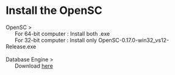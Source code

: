 # Install the OpenSC
OpenSC ><br/>
&nbsp;&nbsp;&nbsp;&nbsp;&nbsp;&nbsp;For 64-bit computer : Install both .exe<br/>
&nbsp;&nbsp;&nbsp;&nbsp;&nbsp;&nbsp;For 32-bit computer : Install only OpenSC-0.17.0-win32_vs12-Release.exe<br/>
<br/>
Database Engine ><br/>
&nbsp;&nbsp;&nbsp;&nbsp;&nbsp;&nbsp;Download <a href = "https://www.microsoft.com/en-us/download/details.aspx?id=13255">here</a>
